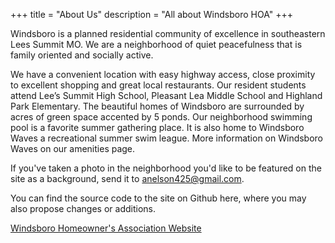 +++
title = "About Us"
description = "All about Windsboro HOA"
+++

Windsboro is a planned residential community of excellence in southeastern Lees Summit MO. We are a neighborhood of quiet peacefulness that is family oriented and socially active.

We have a convenient location with easy highway access, close proximity to excellent shopping and great local restaurants. Our resident students attend Lee’s Summit High School, Pleasant Lea Middle School and Highland Park Elementary. The beautiful homes of Windsboro are surrounded by acres of green space accented by 5 ponds. Our neighborhood swimming pool is a favorite summer gathering place. It is also home to Windsboro Waves a recreational summer swim league. More information on Windsboro Waves on our amenities page.



If you've taken a photo in the neighborhood you'd like to be featured on the site as a background, send it to [anelson425@gmail.com](mailto:anelson425@gmail.com).

You can find the source code to the site on Github here, where you may also propose changes or additions. 

[Windsboro Homeowner's Association Website](https://github.com/anelson425/windsboro-hoa)